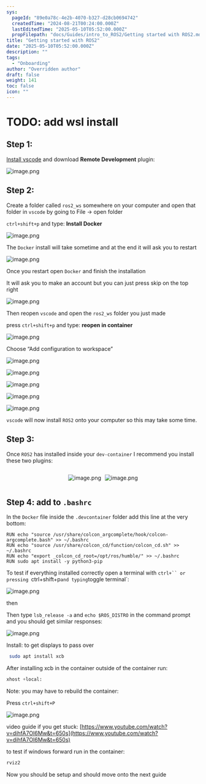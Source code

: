 ```yaml
---
sys:
  pageId: "89e0a78c-4e2b-4070-b327-d28cb0694742"
  createdTime: "2024-08-21T00:24:00.000Z"
  lastEditedTime: "2025-05-10T05:52:00.000Z"
  propFilepath: "docs/Guides/intro_to_ROS2/Getting started with ROS2.md"
title: "Getting started with ROS2"
date: "2025-05-10T05:52:00.000Z"
description: ""
tags:
  - "Onboarding"
author: "Overridden author"
draft: false
weight: 141
toc: false
icon: ""
---
```


# TODO: add wsl install

## Step 1:

[Install vscode](https://code.visualstudio.com/download) and download **Remote Development** plugin:

![image.png](https://prod-files-secure.s3.us-west-2.amazonaws.com/d518164a-d88e-44d1-a4ee-3adb3bd8bce0/efb52993-1881-4a40-b95e-6f020334f022/image.png?X-Amz-Algorithm=AWS4-HMAC-SHA256&X-Amz-Content-Sha256=UNSIGNED-PAYLOAD&X-Amz-Credential=ASIAZI2LB466YM4LSN6W%2F20250713%2Fus-west-2%2Fs3%2Faws4_request&X-Amz-Date=20250713T042749Z&X-Amz-Expires=3600&X-Amz-Security-Token=IQoJb3JpZ2luX2VjEPT%2F%2F%2F%2F%2F%2F%2F%2F%2F%2FwEaCXVzLXdlc3QtMiJGMEQCIDdlctQsD8FtTaK%2BfR0WTduwVCM%2FlOTDHBXLIyaLv0XQAiBuzrotR965Ui406dm5lExXe%2FRuvmUr2TC4rQl8L9PgESqIBAj9%2F%2F%2F%2F%2F%2F%2F%2F%2F%2F8BEAAaDDYzNzQyMzE4MzgwNSIM%2FemCbtOuAv%2BWnoYgKtwD%2F0WclEg%2FTDebCs1nR2q9zXyNnPZzwWcCCC9IEzg4fiL%2FYbJTLnJ9lM1jZOcjNZwoSVNwturuIHx%2BRMAJEB2VWk43VcWaUKwINsEsbEvEXDqhwjD%2FhbICyhAZ7fCQ%2BJMteU9k1pD3uQOI%2BZLMWXXrokeuAHrbA7g9GFUOYaUzGdaYohgbcq0rZfiiLkYoJgiStpJQ3SZoQPU92dLstn1BfSJoyOBdrzkiehnVyxpV5m%2FcYZr2AJC0tu70Ov1WKwb5f%2FY9F329cSnVaBlpRvzuOKGBCPmJtVw%2BSb%2BDl7%2BvespUlpEOq7%2FBTaNUnKzDabhPcyWjAycsvi9FIb3f3jL0Ri8bQjESHbUrDGPuc8%2FtipWE2tyJDAOlFV%2Blq4Sd7C2DKpnzYacHlBmSTOPwBEDRw%2F63mF82sGwXcJ47Dwu%2Fo6V4Fd52FInkFVjuGaH7H1bUELb68QDF%2FTPSCEc0m%2FsqvOg7G50mqd9FnOYJoGjRkt2ZHfBrOVOQwrP6ZEAiaeuM3PjdvRTGMptjZfttdItSfI6HQsPDyvh6uMSDeI3il5P%2BrA68udW12QCibbULOyaGHZ1FV0uv30VpoftpAUWziTjo%2Bj9LyuSqwFnASxxCL5gbVxE6xpzd6ObhQtIwidnMwwY6pgGx6rSwTv3SoB8ATQ0uagZC4AZ6v3Nkm%2FaMZCTGNB%2B%2BiqSix%2BmzF6AWqgAVJeWBMA6L07UE4gX9oRWc7Wo880uwajpodAlVv%2FDIT%2Bde1gO%2FRII%2FlXYeBUrqY8Gi3hxMqcmlRIoBF2kkOljk0rWqe%2FRMtAWOwIAns7NW6Yu3fGn%2Fyl5b%2BlzW%2BP935YXdJC7WcJoB6g2ZkzPNzrN6FHAVglPR7cBRGjez&X-Amz-Signature=252b628fe51e268c4a915de336051c810bb66ad3297675443a3bbc4fb0efddb2&X-Amz-SignedHeaders=host&x-amz-checksum-mode=ENABLED&x-id=GetObject)

## Step 2:

Create a folder called `ros2_ws` somewhere on your computer and open that folder in `vscode` by going to File → open folder 

`ctrl+shift+p` and type: **Install Docker**

![image.png](https://prod-files-secure.s3.us-west-2.amazonaws.com/d518164a-d88e-44d1-a4ee-3adb3bd8bce0/2269dc0e-1cd5-47ff-bceb-c04ad9b2eab0/image.png?X-Amz-Algorithm=AWS4-HMAC-SHA256&X-Amz-Content-Sha256=UNSIGNED-PAYLOAD&X-Amz-Credential=ASIAZI2LB466YM4LSN6W%2F20250713%2Fus-west-2%2Fs3%2Faws4_request&X-Amz-Date=20250713T042749Z&X-Amz-Expires=3600&X-Amz-Security-Token=IQoJb3JpZ2luX2VjEPT%2F%2F%2F%2F%2F%2F%2F%2F%2F%2FwEaCXVzLXdlc3QtMiJGMEQCIDdlctQsD8FtTaK%2BfR0WTduwVCM%2FlOTDHBXLIyaLv0XQAiBuzrotR965Ui406dm5lExXe%2FRuvmUr2TC4rQl8L9PgESqIBAj9%2F%2F%2F%2F%2F%2F%2F%2F%2F%2F8BEAAaDDYzNzQyMzE4MzgwNSIM%2FemCbtOuAv%2BWnoYgKtwD%2F0WclEg%2FTDebCs1nR2q9zXyNnPZzwWcCCC9IEzg4fiL%2FYbJTLnJ9lM1jZOcjNZwoSVNwturuIHx%2BRMAJEB2VWk43VcWaUKwINsEsbEvEXDqhwjD%2FhbICyhAZ7fCQ%2BJMteU9k1pD3uQOI%2BZLMWXXrokeuAHrbA7g9GFUOYaUzGdaYohgbcq0rZfiiLkYoJgiStpJQ3SZoQPU92dLstn1BfSJoyOBdrzkiehnVyxpV5m%2FcYZr2AJC0tu70Ov1WKwb5f%2FY9F329cSnVaBlpRvzuOKGBCPmJtVw%2BSb%2BDl7%2BvespUlpEOq7%2FBTaNUnKzDabhPcyWjAycsvi9FIb3f3jL0Ri8bQjESHbUrDGPuc8%2FtipWE2tyJDAOlFV%2Blq4Sd7C2DKpnzYacHlBmSTOPwBEDRw%2F63mF82sGwXcJ47Dwu%2Fo6V4Fd52FInkFVjuGaH7H1bUELb68QDF%2FTPSCEc0m%2FsqvOg7G50mqd9FnOYJoGjRkt2ZHfBrOVOQwrP6ZEAiaeuM3PjdvRTGMptjZfttdItSfI6HQsPDyvh6uMSDeI3il5P%2BrA68udW12QCibbULOyaGHZ1FV0uv30VpoftpAUWziTjo%2Bj9LyuSqwFnASxxCL5gbVxE6xpzd6ObhQtIwidnMwwY6pgGx6rSwTv3SoB8ATQ0uagZC4AZ6v3Nkm%2FaMZCTGNB%2B%2BiqSix%2BmzF6AWqgAVJeWBMA6L07UE4gX9oRWc7Wo880uwajpodAlVv%2FDIT%2Bde1gO%2FRII%2FlXYeBUrqY8Gi3hxMqcmlRIoBF2kkOljk0rWqe%2FRMtAWOwIAns7NW6Yu3fGn%2Fyl5b%2BlzW%2BP935YXdJC7WcJoB6g2ZkzPNzrN6FHAVglPR7cBRGjez&X-Amz-Signature=be547ea3f8c249f4986089fe6d6ef8c77e1fbcdb3c35e01f52dc9e81c18afb12&X-Amz-SignedHeaders=host&x-amz-checksum-mode=ENABLED&x-id=GetObject)

The `Docker` install will take sometime and at the end it will ask you to restart

![image.png](https://prod-files-secure.s3.us-west-2.amazonaws.com/d518164a-d88e-44d1-a4ee-3adb3bd8bce0/ed233f78-be33-4b1f-b89c-9c346c0e961e/image.png?X-Amz-Algorithm=AWS4-HMAC-SHA256&X-Amz-Content-Sha256=UNSIGNED-PAYLOAD&X-Amz-Credential=ASIAZI2LB466YM4LSN6W%2F20250713%2Fus-west-2%2Fs3%2Faws4_request&X-Amz-Date=20250713T042749Z&X-Amz-Expires=3600&X-Amz-Security-Token=IQoJb3JpZ2luX2VjEPT%2F%2F%2F%2F%2F%2F%2F%2F%2F%2FwEaCXVzLXdlc3QtMiJGMEQCIDdlctQsD8FtTaK%2BfR0WTduwVCM%2FlOTDHBXLIyaLv0XQAiBuzrotR965Ui406dm5lExXe%2FRuvmUr2TC4rQl8L9PgESqIBAj9%2F%2F%2F%2F%2F%2F%2F%2F%2F%2F8BEAAaDDYzNzQyMzE4MzgwNSIM%2FemCbtOuAv%2BWnoYgKtwD%2F0WclEg%2FTDebCs1nR2q9zXyNnPZzwWcCCC9IEzg4fiL%2FYbJTLnJ9lM1jZOcjNZwoSVNwturuIHx%2BRMAJEB2VWk43VcWaUKwINsEsbEvEXDqhwjD%2FhbICyhAZ7fCQ%2BJMteU9k1pD3uQOI%2BZLMWXXrokeuAHrbA7g9GFUOYaUzGdaYohgbcq0rZfiiLkYoJgiStpJQ3SZoQPU92dLstn1BfSJoyOBdrzkiehnVyxpV5m%2FcYZr2AJC0tu70Ov1WKwb5f%2FY9F329cSnVaBlpRvzuOKGBCPmJtVw%2BSb%2BDl7%2BvespUlpEOq7%2FBTaNUnKzDabhPcyWjAycsvi9FIb3f3jL0Ri8bQjESHbUrDGPuc8%2FtipWE2tyJDAOlFV%2Blq4Sd7C2DKpnzYacHlBmSTOPwBEDRw%2F63mF82sGwXcJ47Dwu%2Fo6V4Fd52FInkFVjuGaH7H1bUELb68QDF%2FTPSCEc0m%2FsqvOg7G50mqd9FnOYJoGjRkt2ZHfBrOVOQwrP6ZEAiaeuM3PjdvRTGMptjZfttdItSfI6HQsPDyvh6uMSDeI3il5P%2BrA68udW12QCibbULOyaGHZ1FV0uv30VpoftpAUWziTjo%2Bj9LyuSqwFnASxxCL5gbVxE6xpzd6ObhQtIwidnMwwY6pgGx6rSwTv3SoB8ATQ0uagZC4AZ6v3Nkm%2FaMZCTGNB%2B%2BiqSix%2BmzF6AWqgAVJeWBMA6L07UE4gX9oRWc7Wo880uwajpodAlVv%2FDIT%2Bde1gO%2FRII%2FlXYeBUrqY8Gi3hxMqcmlRIoBF2kkOljk0rWqe%2FRMtAWOwIAns7NW6Yu3fGn%2Fyl5b%2BlzW%2BP935YXdJC7WcJoB6g2ZkzPNzrN6FHAVglPR7cBRGjez&X-Amz-Signature=f0fc7fa4472ec8c6e9d7d42de4dfaca844b7f5a6e35b3136e9d0bae502e3e80a&X-Amz-SignedHeaders=host&x-amz-checksum-mode=ENABLED&x-id=GetObject)

Once you restart open `Docker` and finish the installation

It will ask you to make an account but you can just press skip on the top right

![image.png](https://prod-files-secure.s3.us-west-2.amazonaws.com/d518164a-d88e-44d1-a4ee-3adb3bd8bce0/21010ad9-1659-4fd9-9f59-9932a09b2a3d/image.png?X-Amz-Algorithm=AWS4-HMAC-SHA256&X-Amz-Content-Sha256=UNSIGNED-PAYLOAD&X-Amz-Credential=ASIAZI2LB466YM4LSN6W%2F20250713%2Fus-west-2%2Fs3%2Faws4_request&X-Amz-Date=20250713T042749Z&X-Amz-Expires=3600&X-Amz-Security-Token=IQoJb3JpZ2luX2VjEPT%2F%2F%2F%2F%2F%2F%2F%2F%2F%2FwEaCXVzLXdlc3QtMiJGMEQCIDdlctQsD8FtTaK%2BfR0WTduwVCM%2FlOTDHBXLIyaLv0XQAiBuzrotR965Ui406dm5lExXe%2FRuvmUr2TC4rQl8L9PgESqIBAj9%2F%2F%2F%2F%2F%2F%2F%2F%2F%2F8BEAAaDDYzNzQyMzE4MzgwNSIM%2FemCbtOuAv%2BWnoYgKtwD%2F0WclEg%2FTDebCs1nR2q9zXyNnPZzwWcCCC9IEzg4fiL%2FYbJTLnJ9lM1jZOcjNZwoSVNwturuIHx%2BRMAJEB2VWk43VcWaUKwINsEsbEvEXDqhwjD%2FhbICyhAZ7fCQ%2BJMteU9k1pD3uQOI%2BZLMWXXrokeuAHrbA7g9GFUOYaUzGdaYohgbcq0rZfiiLkYoJgiStpJQ3SZoQPU92dLstn1BfSJoyOBdrzkiehnVyxpV5m%2FcYZr2AJC0tu70Ov1WKwb5f%2FY9F329cSnVaBlpRvzuOKGBCPmJtVw%2BSb%2BDl7%2BvespUlpEOq7%2FBTaNUnKzDabhPcyWjAycsvi9FIb3f3jL0Ri8bQjESHbUrDGPuc8%2FtipWE2tyJDAOlFV%2Blq4Sd7C2DKpnzYacHlBmSTOPwBEDRw%2F63mF82sGwXcJ47Dwu%2Fo6V4Fd52FInkFVjuGaH7H1bUELb68QDF%2FTPSCEc0m%2FsqvOg7G50mqd9FnOYJoGjRkt2ZHfBrOVOQwrP6ZEAiaeuM3PjdvRTGMptjZfttdItSfI6HQsPDyvh6uMSDeI3il5P%2BrA68udW12QCibbULOyaGHZ1FV0uv30VpoftpAUWziTjo%2Bj9LyuSqwFnASxxCL5gbVxE6xpzd6ObhQtIwidnMwwY6pgGx6rSwTv3SoB8ATQ0uagZC4AZ6v3Nkm%2FaMZCTGNB%2B%2BiqSix%2BmzF6AWqgAVJeWBMA6L07UE4gX9oRWc7Wo880uwajpodAlVv%2FDIT%2Bde1gO%2FRII%2FlXYeBUrqY8Gi3hxMqcmlRIoBF2kkOljk0rWqe%2FRMtAWOwIAns7NW6Yu3fGn%2Fyl5b%2BlzW%2BP935YXdJC7WcJoB6g2ZkzPNzrN6FHAVglPR7cBRGjez&X-Amz-Signature=36aad4ca4ac4f7f2114908015f63a507f747e299b419819b76eb5b2dcc105142&X-Amz-SignedHeaders=host&x-amz-checksum-mode=ENABLED&x-id=GetObject)

Then reopen `vscode` and open the `ros2_ws` folder you just made

press `ctrl+shift+p` and type: **reopen in container**

![image.png](https://prod-files-secure.s3.us-west-2.amazonaws.com/d518164a-d88e-44d1-a4ee-3adb3bd8bce0/4e93b8c2-41ad-488c-8095-c74205196118/image.png?X-Amz-Algorithm=AWS4-HMAC-SHA256&X-Amz-Content-Sha256=UNSIGNED-PAYLOAD&X-Amz-Credential=ASIAZI2LB466YM4LSN6W%2F20250713%2Fus-west-2%2Fs3%2Faws4_request&X-Amz-Date=20250713T042749Z&X-Amz-Expires=3600&X-Amz-Security-Token=IQoJb3JpZ2luX2VjEPT%2F%2F%2F%2F%2F%2F%2F%2F%2F%2FwEaCXVzLXdlc3QtMiJGMEQCIDdlctQsD8FtTaK%2BfR0WTduwVCM%2FlOTDHBXLIyaLv0XQAiBuzrotR965Ui406dm5lExXe%2FRuvmUr2TC4rQl8L9PgESqIBAj9%2F%2F%2F%2F%2F%2F%2F%2F%2F%2F8BEAAaDDYzNzQyMzE4MzgwNSIM%2FemCbtOuAv%2BWnoYgKtwD%2F0WclEg%2FTDebCs1nR2q9zXyNnPZzwWcCCC9IEzg4fiL%2FYbJTLnJ9lM1jZOcjNZwoSVNwturuIHx%2BRMAJEB2VWk43VcWaUKwINsEsbEvEXDqhwjD%2FhbICyhAZ7fCQ%2BJMteU9k1pD3uQOI%2BZLMWXXrokeuAHrbA7g9GFUOYaUzGdaYohgbcq0rZfiiLkYoJgiStpJQ3SZoQPU92dLstn1BfSJoyOBdrzkiehnVyxpV5m%2FcYZr2AJC0tu70Ov1WKwb5f%2FY9F329cSnVaBlpRvzuOKGBCPmJtVw%2BSb%2BDl7%2BvespUlpEOq7%2FBTaNUnKzDabhPcyWjAycsvi9FIb3f3jL0Ri8bQjESHbUrDGPuc8%2FtipWE2tyJDAOlFV%2Blq4Sd7C2DKpnzYacHlBmSTOPwBEDRw%2F63mF82sGwXcJ47Dwu%2Fo6V4Fd52FInkFVjuGaH7H1bUELb68QDF%2FTPSCEc0m%2FsqvOg7G50mqd9FnOYJoGjRkt2ZHfBrOVOQwrP6ZEAiaeuM3PjdvRTGMptjZfttdItSfI6HQsPDyvh6uMSDeI3il5P%2BrA68udW12QCibbULOyaGHZ1FV0uv30VpoftpAUWziTjo%2Bj9LyuSqwFnASxxCL5gbVxE6xpzd6ObhQtIwidnMwwY6pgGx6rSwTv3SoB8ATQ0uagZC4AZ6v3Nkm%2FaMZCTGNB%2B%2BiqSix%2BmzF6AWqgAVJeWBMA6L07UE4gX9oRWc7Wo880uwajpodAlVv%2FDIT%2Bde1gO%2FRII%2FlXYeBUrqY8Gi3hxMqcmlRIoBF2kkOljk0rWqe%2FRMtAWOwIAns7NW6Yu3fGn%2Fyl5b%2BlzW%2BP935YXdJC7WcJoB6g2ZkzPNzrN6FHAVglPR7cBRGjez&X-Amz-Signature=54df051db9cd822b84656bbb6eace8d3928851ea621603c3a98870ab0fe5fcc9&X-Amz-SignedHeaders=host&x-amz-checksum-mode=ENABLED&x-id=GetObject)

Choose “Add configuration to workspace”

![image.png](https://prod-files-secure.s3.us-west-2.amazonaws.com/d518164a-d88e-44d1-a4ee-3adb3bd8bce0/9560b282-5060-4989-ba37-97e7b2c22476/image.png?X-Amz-Algorithm=AWS4-HMAC-SHA256&X-Amz-Content-Sha256=UNSIGNED-PAYLOAD&X-Amz-Credential=ASIAZI2LB466YM4LSN6W%2F20250713%2Fus-west-2%2Fs3%2Faws4_request&X-Amz-Date=20250713T042749Z&X-Amz-Expires=3600&X-Amz-Security-Token=IQoJb3JpZ2luX2VjEPT%2F%2F%2F%2F%2F%2F%2F%2F%2F%2FwEaCXVzLXdlc3QtMiJGMEQCIDdlctQsD8FtTaK%2BfR0WTduwVCM%2FlOTDHBXLIyaLv0XQAiBuzrotR965Ui406dm5lExXe%2FRuvmUr2TC4rQl8L9PgESqIBAj9%2F%2F%2F%2F%2F%2F%2F%2F%2F%2F8BEAAaDDYzNzQyMzE4MzgwNSIM%2FemCbtOuAv%2BWnoYgKtwD%2F0WclEg%2FTDebCs1nR2q9zXyNnPZzwWcCCC9IEzg4fiL%2FYbJTLnJ9lM1jZOcjNZwoSVNwturuIHx%2BRMAJEB2VWk43VcWaUKwINsEsbEvEXDqhwjD%2FhbICyhAZ7fCQ%2BJMteU9k1pD3uQOI%2BZLMWXXrokeuAHrbA7g9GFUOYaUzGdaYohgbcq0rZfiiLkYoJgiStpJQ3SZoQPU92dLstn1BfSJoyOBdrzkiehnVyxpV5m%2FcYZr2AJC0tu70Ov1WKwb5f%2FY9F329cSnVaBlpRvzuOKGBCPmJtVw%2BSb%2BDl7%2BvespUlpEOq7%2FBTaNUnKzDabhPcyWjAycsvi9FIb3f3jL0Ri8bQjESHbUrDGPuc8%2FtipWE2tyJDAOlFV%2Blq4Sd7C2DKpnzYacHlBmSTOPwBEDRw%2F63mF82sGwXcJ47Dwu%2Fo6V4Fd52FInkFVjuGaH7H1bUELb68QDF%2FTPSCEc0m%2FsqvOg7G50mqd9FnOYJoGjRkt2ZHfBrOVOQwrP6ZEAiaeuM3PjdvRTGMptjZfttdItSfI6HQsPDyvh6uMSDeI3il5P%2BrA68udW12QCibbULOyaGHZ1FV0uv30VpoftpAUWziTjo%2Bj9LyuSqwFnASxxCL5gbVxE6xpzd6ObhQtIwidnMwwY6pgGx6rSwTv3SoB8ATQ0uagZC4AZ6v3Nkm%2FaMZCTGNB%2B%2BiqSix%2BmzF6AWqgAVJeWBMA6L07UE4gX9oRWc7Wo880uwajpodAlVv%2FDIT%2Bde1gO%2FRII%2FlXYeBUrqY8Gi3hxMqcmlRIoBF2kkOljk0rWqe%2FRMtAWOwIAns7NW6Yu3fGn%2Fyl5b%2BlzW%2BP935YXdJC7WcJoB6g2ZkzPNzrN6FHAVglPR7cBRGjez&X-Amz-Signature=99fd5f53b1f324c56a099ea0d3de0923a3067ea668febcfc4c37b6f865c1b4d9&X-Amz-SignedHeaders=host&x-amz-checksum-mode=ENABLED&x-id=GetObject)

![image.png](https://prod-files-secure.s3.us-west-2.amazonaws.com/d518164a-d88e-44d1-a4ee-3adb3bd8bce0/2ee63f81-886b-48e8-a553-dc6e5eac99e4/image.png?X-Amz-Algorithm=AWS4-HMAC-SHA256&X-Amz-Content-Sha256=UNSIGNED-PAYLOAD&X-Amz-Credential=ASIAZI2LB466YM4LSN6W%2F20250713%2Fus-west-2%2Fs3%2Faws4_request&X-Amz-Date=20250713T042749Z&X-Amz-Expires=3600&X-Amz-Security-Token=IQoJb3JpZ2luX2VjEPT%2F%2F%2F%2F%2F%2F%2F%2F%2F%2FwEaCXVzLXdlc3QtMiJGMEQCIDdlctQsD8FtTaK%2BfR0WTduwVCM%2FlOTDHBXLIyaLv0XQAiBuzrotR965Ui406dm5lExXe%2FRuvmUr2TC4rQl8L9PgESqIBAj9%2F%2F%2F%2F%2F%2F%2F%2F%2F%2F8BEAAaDDYzNzQyMzE4MzgwNSIM%2FemCbtOuAv%2BWnoYgKtwD%2F0WclEg%2FTDebCs1nR2q9zXyNnPZzwWcCCC9IEzg4fiL%2FYbJTLnJ9lM1jZOcjNZwoSVNwturuIHx%2BRMAJEB2VWk43VcWaUKwINsEsbEvEXDqhwjD%2FhbICyhAZ7fCQ%2BJMteU9k1pD3uQOI%2BZLMWXXrokeuAHrbA7g9GFUOYaUzGdaYohgbcq0rZfiiLkYoJgiStpJQ3SZoQPU92dLstn1BfSJoyOBdrzkiehnVyxpV5m%2FcYZr2AJC0tu70Ov1WKwb5f%2FY9F329cSnVaBlpRvzuOKGBCPmJtVw%2BSb%2BDl7%2BvespUlpEOq7%2FBTaNUnKzDabhPcyWjAycsvi9FIb3f3jL0Ri8bQjESHbUrDGPuc8%2FtipWE2tyJDAOlFV%2Blq4Sd7C2DKpnzYacHlBmSTOPwBEDRw%2F63mF82sGwXcJ47Dwu%2Fo6V4Fd52FInkFVjuGaH7H1bUELb68QDF%2FTPSCEc0m%2FsqvOg7G50mqd9FnOYJoGjRkt2ZHfBrOVOQwrP6ZEAiaeuM3PjdvRTGMptjZfttdItSfI6HQsPDyvh6uMSDeI3il5P%2BrA68udW12QCibbULOyaGHZ1FV0uv30VpoftpAUWziTjo%2Bj9LyuSqwFnASxxCL5gbVxE6xpzd6ObhQtIwidnMwwY6pgGx6rSwTv3SoB8ATQ0uagZC4AZ6v3Nkm%2FaMZCTGNB%2B%2BiqSix%2BmzF6AWqgAVJeWBMA6L07UE4gX9oRWc7Wo880uwajpodAlVv%2FDIT%2Bde1gO%2FRII%2FlXYeBUrqY8Gi3hxMqcmlRIoBF2kkOljk0rWqe%2FRMtAWOwIAns7NW6Yu3fGn%2Fyl5b%2BlzW%2BP935YXdJC7WcJoB6g2ZkzPNzrN6FHAVglPR7cBRGjez&X-Amz-Signature=5e28f250b214ed43c80864765321b5f62dc938e2afc8ad1d1ef824d55468da1a&X-Amz-SignedHeaders=host&x-amz-checksum-mode=ENABLED&x-id=GetObject)

![image.png](https://prod-files-secure.s3.us-west-2.amazonaws.com/d518164a-d88e-44d1-a4ee-3adb3bd8bce0/ae1580b2-b048-407e-aed9-b584224a7a04/image.png?X-Amz-Algorithm=AWS4-HMAC-SHA256&X-Amz-Content-Sha256=UNSIGNED-PAYLOAD&X-Amz-Credential=ASIAZI2LB466YM4LSN6W%2F20250713%2Fus-west-2%2Fs3%2Faws4_request&X-Amz-Date=20250713T042749Z&X-Amz-Expires=3600&X-Amz-Security-Token=IQoJb3JpZ2luX2VjEPT%2F%2F%2F%2F%2F%2F%2F%2F%2F%2FwEaCXVzLXdlc3QtMiJGMEQCIDdlctQsD8FtTaK%2BfR0WTduwVCM%2FlOTDHBXLIyaLv0XQAiBuzrotR965Ui406dm5lExXe%2FRuvmUr2TC4rQl8L9PgESqIBAj9%2F%2F%2F%2F%2F%2F%2F%2F%2F%2F8BEAAaDDYzNzQyMzE4MzgwNSIM%2FemCbtOuAv%2BWnoYgKtwD%2F0WclEg%2FTDebCs1nR2q9zXyNnPZzwWcCCC9IEzg4fiL%2FYbJTLnJ9lM1jZOcjNZwoSVNwturuIHx%2BRMAJEB2VWk43VcWaUKwINsEsbEvEXDqhwjD%2FhbICyhAZ7fCQ%2BJMteU9k1pD3uQOI%2BZLMWXXrokeuAHrbA7g9GFUOYaUzGdaYohgbcq0rZfiiLkYoJgiStpJQ3SZoQPU92dLstn1BfSJoyOBdrzkiehnVyxpV5m%2FcYZr2AJC0tu70Ov1WKwb5f%2FY9F329cSnVaBlpRvzuOKGBCPmJtVw%2BSb%2BDl7%2BvespUlpEOq7%2FBTaNUnKzDabhPcyWjAycsvi9FIb3f3jL0Ri8bQjESHbUrDGPuc8%2FtipWE2tyJDAOlFV%2Blq4Sd7C2DKpnzYacHlBmSTOPwBEDRw%2F63mF82sGwXcJ47Dwu%2Fo6V4Fd52FInkFVjuGaH7H1bUELb68QDF%2FTPSCEc0m%2FsqvOg7G50mqd9FnOYJoGjRkt2ZHfBrOVOQwrP6ZEAiaeuM3PjdvRTGMptjZfttdItSfI6HQsPDyvh6uMSDeI3il5P%2BrA68udW12QCibbULOyaGHZ1FV0uv30VpoftpAUWziTjo%2Bj9LyuSqwFnASxxCL5gbVxE6xpzd6ObhQtIwidnMwwY6pgGx6rSwTv3SoB8ATQ0uagZC4AZ6v3Nkm%2FaMZCTGNB%2B%2BiqSix%2BmzF6AWqgAVJeWBMA6L07UE4gX9oRWc7Wo880uwajpodAlVv%2FDIT%2Bde1gO%2FRII%2FlXYeBUrqY8Gi3hxMqcmlRIoBF2kkOljk0rWqe%2FRMtAWOwIAns7NW6Yu3fGn%2Fyl5b%2BlzW%2BP935YXdJC7WcJoB6g2ZkzPNzrN6FHAVglPR7cBRGjez&X-Amz-Signature=e74cf31ccb2fd40902061fe016e9952f4288a80803ee7623608770ee25b299aa&X-Amz-SignedHeaders=host&x-amz-checksum-mode=ENABLED&x-id=GetObject)

![image.png](https://prod-files-secure.s3.us-west-2.amazonaws.com/d518164a-d88e-44d1-a4ee-3adb3bd8bce0/53255b28-f75e-430f-b9e3-c0ac8577e42b/image.png?X-Amz-Algorithm=AWS4-HMAC-SHA256&X-Amz-Content-Sha256=UNSIGNED-PAYLOAD&X-Amz-Credential=ASIAZI2LB466YM4LSN6W%2F20250713%2Fus-west-2%2Fs3%2Faws4_request&X-Amz-Date=20250713T042749Z&X-Amz-Expires=3600&X-Amz-Security-Token=IQoJb3JpZ2luX2VjEPT%2F%2F%2F%2F%2F%2F%2F%2F%2F%2FwEaCXVzLXdlc3QtMiJGMEQCIDdlctQsD8FtTaK%2BfR0WTduwVCM%2FlOTDHBXLIyaLv0XQAiBuzrotR965Ui406dm5lExXe%2FRuvmUr2TC4rQl8L9PgESqIBAj9%2F%2F%2F%2F%2F%2F%2F%2F%2F%2F8BEAAaDDYzNzQyMzE4MzgwNSIM%2FemCbtOuAv%2BWnoYgKtwD%2F0WclEg%2FTDebCs1nR2q9zXyNnPZzwWcCCC9IEzg4fiL%2FYbJTLnJ9lM1jZOcjNZwoSVNwturuIHx%2BRMAJEB2VWk43VcWaUKwINsEsbEvEXDqhwjD%2FhbICyhAZ7fCQ%2BJMteU9k1pD3uQOI%2BZLMWXXrokeuAHrbA7g9GFUOYaUzGdaYohgbcq0rZfiiLkYoJgiStpJQ3SZoQPU92dLstn1BfSJoyOBdrzkiehnVyxpV5m%2FcYZr2AJC0tu70Ov1WKwb5f%2FY9F329cSnVaBlpRvzuOKGBCPmJtVw%2BSb%2BDl7%2BvespUlpEOq7%2FBTaNUnKzDabhPcyWjAycsvi9FIb3f3jL0Ri8bQjESHbUrDGPuc8%2FtipWE2tyJDAOlFV%2Blq4Sd7C2DKpnzYacHlBmSTOPwBEDRw%2F63mF82sGwXcJ47Dwu%2Fo6V4Fd52FInkFVjuGaH7H1bUELb68QDF%2FTPSCEc0m%2FsqvOg7G50mqd9FnOYJoGjRkt2ZHfBrOVOQwrP6ZEAiaeuM3PjdvRTGMptjZfttdItSfI6HQsPDyvh6uMSDeI3il5P%2BrA68udW12QCibbULOyaGHZ1FV0uv30VpoftpAUWziTjo%2Bj9LyuSqwFnASxxCL5gbVxE6xpzd6ObhQtIwidnMwwY6pgGx6rSwTv3SoB8ATQ0uagZC4AZ6v3Nkm%2FaMZCTGNB%2B%2BiqSix%2BmzF6AWqgAVJeWBMA6L07UE4gX9oRWc7Wo880uwajpodAlVv%2FDIT%2Bde1gO%2FRII%2FlXYeBUrqY8Gi3hxMqcmlRIoBF2kkOljk0rWqe%2FRMtAWOwIAns7NW6Yu3fGn%2Fyl5b%2BlzW%2BP935YXdJC7WcJoB6g2ZkzPNzrN6FHAVglPR7cBRGjez&X-Amz-Signature=6b09daae2c3810e1a0b8f30d43e4f8a6f96b761dabba166206d58c5ecd14bee8&X-Amz-SignedHeaders=host&x-amz-checksum-mode=ENABLED&x-id=GetObject)

![image.png](https://prod-files-secure.s3.us-west-2.amazonaws.com/d518164a-d88e-44d1-a4ee-3adb3bd8bce0/7c562767-5af9-4ffb-97d1-327bcdf4ee00/image.png?X-Amz-Algorithm=AWS4-HMAC-SHA256&X-Amz-Content-Sha256=UNSIGNED-PAYLOAD&X-Amz-Credential=ASIAZI2LB466YM4LSN6W%2F20250713%2Fus-west-2%2Fs3%2Faws4_request&X-Amz-Date=20250713T042749Z&X-Amz-Expires=3600&X-Amz-Security-Token=IQoJb3JpZ2luX2VjEPT%2F%2F%2F%2F%2F%2F%2F%2F%2F%2FwEaCXVzLXdlc3QtMiJGMEQCIDdlctQsD8FtTaK%2BfR0WTduwVCM%2FlOTDHBXLIyaLv0XQAiBuzrotR965Ui406dm5lExXe%2FRuvmUr2TC4rQl8L9PgESqIBAj9%2F%2F%2F%2F%2F%2F%2F%2F%2F%2F8BEAAaDDYzNzQyMzE4MzgwNSIM%2FemCbtOuAv%2BWnoYgKtwD%2F0WclEg%2FTDebCs1nR2q9zXyNnPZzwWcCCC9IEzg4fiL%2FYbJTLnJ9lM1jZOcjNZwoSVNwturuIHx%2BRMAJEB2VWk43VcWaUKwINsEsbEvEXDqhwjD%2FhbICyhAZ7fCQ%2BJMteU9k1pD3uQOI%2BZLMWXXrokeuAHrbA7g9GFUOYaUzGdaYohgbcq0rZfiiLkYoJgiStpJQ3SZoQPU92dLstn1BfSJoyOBdrzkiehnVyxpV5m%2FcYZr2AJC0tu70Ov1WKwb5f%2FY9F329cSnVaBlpRvzuOKGBCPmJtVw%2BSb%2BDl7%2BvespUlpEOq7%2FBTaNUnKzDabhPcyWjAycsvi9FIb3f3jL0Ri8bQjESHbUrDGPuc8%2FtipWE2tyJDAOlFV%2Blq4Sd7C2DKpnzYacHlBmSTOPwBEDRw%2F63mF82sGwXcJ47Dwu%2Fo6V4Fd52FInkFVjuGaH7H1bUELb68QDF%2FTPSCEc0m%2FsqvOg7G50mqd9FnOYJoGjRkt2ZHfBrOVOQwrP6ZEAiaeuM3PjdvRTGMptjZfttdItSfI6HQsPDyvh6uMSDeI3il5P%2BrA68udW12QCibbULOyaGHZ1FV0uv30VpoftpAUWziTjo%2Bj9LyuSqwFnASxxCL5gbVxE6xpzd6ObhQtIwidnMwwY6pgGx6rSwTv3SoB8ATQ0uagZC4AZ6v3Nkm%2FaMZCTGNB%2B%2BiqSix%2BmzF6AWqgAVJeWBMA6L07UE4gX9oRWc7Wo880uwajpodAlVv%2FDIT%2Bde1gO%2FRII%2FlXYeBUrqY8Gi3hxMqcmlRIoBF2kkOljk0rWqe%2FRMtAWOwIAns7NW6Yu3fGn%2Fyl5b%2BlzW%2BP935YXdJC7WcJoB6g2ZkzPNzrN6FHAVglPR7cBRGjez&X-Amz-Signature=447c63ae30c04cabc6efd6a51d0ac03b826e4865be0ee4c46edaa11040463ed7&X-Amz-SignedHeaders=host&x-amz-checksum-mode=ENABLED&x-id=GetObject)

`vscode` will now install `ROS2` onto your computer so this may take some time.

## Step 3:

Once `ROS2` has installed inside your `dev-container` I recommend you install these two plugins:

<div style="display: flex;flex-direction: row; column-gap:10px; max-width: 630px;justify-content: center;">
<div>

![image.png](https://prod-files-secure.s3.us-west-2.amazonaws.com/d518164a-d88e-44d1-a4ee-3adb3bd8bce0/3fc3d550-5a54-4ba1-ba6b-faa01cdb7369/image.png?X-Amz-Algorithm=AWS4-HMAC-SHA256&X-Amz-Content-Sha256=UNSIGNED-PAYLOAD&X-Amz-Credential=ASIAZI2LB46655MNGH6M%2F20250713%2Fus-west-2%2Fs3%2Faws4_request&X-Amz-Date=20250713T042753Z&X-Amz-Expires=3600&X-Amz-Security-Token=IQoJb3JpZ2luX2VjEPT%2F%2F%2F%2F%2F%2F%2F%2F%2F%2FwEaCXVzLXdlc3QtMiJHMEUCIQC0I88ol6Uln3RsbtVsAtzGpi01YSG85IJydoTM506wcgIgOti%2B5tQG1%2FmibV3xjX3CpidmxjaOFh59lqbqj6RhrcYqiAQI%2Ff%2F%2F%2F%2F%2F%2F%2F%2F%2F%2FARAAGgw2Mzc0MjMxODM4MDUiDNdiUA1WSZs7jCzGnSrcA0FOv5JGzvGdSDQXKPORNGb8LEEamPIYS3gt452Apd78nbH6kkQn8beiwPGx81EcUHbHdEaMsG2Zxxpts%2BWzcs01Dv9ZS6bbRFsRt%2B2%2BWANTPl4Wu3VhyEJRilgz6EQygRnlqmOwI7TKN%2F7vsNItucuehZCgq%2B8HK8Zhx%2Bs%2BvqrfWkkOpg8GWUESLKAfYnWnn4A%2BLd4EHRd2Q7eVWkmAhRg14hyLNnKK6gKO2FBkNsCY7ARa70KhaietsvLXG%2BLRSAgqntLxAKmPS%2F9w%2Fttf7os9j91YQsoBWKHlfACuvfbpsejD1xm73RHfJOG3Hg8egUVERolEpl1%2BKSTA1ypO31GuHRrgNXiW61H3qr1df93rRB5EjjaspxhSvEvwUfq%2B5C5TbKU5TWIfv%2BzRpTDmkZEMQSpfYH2NHziNkxCeU99UpW2K97Cr2SmHLa7%2Fjh7vQJTM7MBnlFb%2BE0z7m3DZzz7flQTqLLRi09%2B5nwD3ZOmY8F50PLMEboeSxL%2BZONlOm6mXDfr3lqIYSk9csoIdJLaW48G67ulWazePEFVtA7ZZdd6qDfQteOpBI4sCmGVAWknPNoAyisd0HRhhdWpOkDJW7vQ5MR%2FF7tVzDKpkvJ03gqh6lmMlcdL0UcOkMK3YzMMGOqUB%2BGROU5mMmxGNr63pzYgEujoLuKeuvoMBQHn5LRZQcmXeea62%2Fg7AxDkfChuVdoTwtJnwNt7LNAh58ZvzDAZzrV%2BttyD%2FhCBQGv8xyRQkMi58Hmns%2BFRZl0NHBPCNTsp7qRB2aVzKdjSFR2VEIA0qW2%2F0LR4rHzXDsOLhyvUnnXja5yNkiiEx61zZpD78cKnLNpm88Gv1AugPU%2Fd41DSewxNxDiX7&X-Amz-Signature=bfed417acf20747338f7bd0775a9f8cb17715198e5b2c833e9f98bc92159517b&X-Amz-SignedHeaders=host&x-amz-checksum-mode=ENABLED&x-id=GetObject)

</div>
<div>

![image.png](https://prod-files-secure.s3.us-west-2.amazonaws.com/d518164a-d88e-44d1-a4ee-3adb3bd8bce0/d994cc66-13c2-4093-a5a3-f84cf4601a82/image.png?X-Amz-Algorithm=AWS4-HMAC-SHA256&X-Amz-Content-Sha256=UNSIGNED-PAYLOAD&X-Amz-Credential=ASIAZI2LB46622VE6VDN%2F20250713%2Fus-west-2%2Fs3%2Faws4_request&X-Amz-Date=20250713T042753Z&X-Amz-Expires=3600&X-Amz-Security-Token=IQoJb3JpZ2luX2VjEPT%2F%2F%2F%2F%2F%2F%2F%2F%2F%2FwEaCXVzLXdlc3QtMiJHMEUCIQDhmvWwfetM75f6qaIqiIN4e%2FtTCXp3cWRCpv6PUEyR4wIgSUE93ysD3DJlBKyMiRzgbV6t95LJjtpK1BjHxEa2X0UqiAQI%2Ff%2F%2F%2F%2F%2F%2F%2F%2F%2F%2FARAAGgw2Mzc0MjMxODM4MDUiDPKZUXsrHGJHaH3ENCrcA4vwRzv5HqoHphB6NNK2fav1isqnI6FMt1mNozY%2B3Y6ib57bVc9i7nZOdUL056K%2B3RME3ixTwKGLpJP%2FSaDKXzJEMg9uC0ehYuDR8%2BU%2BBEEWlYFzjjzzGfPK7r9dhtgVHJJ%2FPbL%2BAjujamvHqIFHohcS8WnUUd2Wo6ad03R938yXc%2F3EovIX6eC6NAqYi%2BVek1aelbUhlJ3xD0HGZwj6OYotgJHROgdKe%2BslL55yP1MgA06Ie%2FC5MeHxujRFSW%2FNvISve71pEP8McVrWYGYxykg%2BlfB0Ok3iQNa7yQhdMV93LreVh6NJVq8CRT5jqHCj9NZcl5fhx2VLzC3vcjJECCWS%2F%2FcM7%2BA%2F7VbV4JftbkO8DFRtLY%2B2o8g86w2eqhrBPBoVfFExCbtbbTn%2Bg8HqTPO27wpzp9hwz%2BPaz5BFVBOQ1azrpP5tYaxUbnMKlqQOhbmyCqcVsdFULa%2BsZ8i%2BQ%2FE33i6tFkPyWyr2fwd3H8Vx1Nx3pLWn7c3vaSsGjq0XflSCnZlJ7r%2FQ24espdYK2uaxPjGJ8TzdEq7rwnLmY7Tj4dNmhf1blqHV1zRrLPtAobc0yHMtQmnG9fw7DF9PvquzhC6gC4ulFTgd1z3ux8cL6oOE5ZxfQyAQmJhuMOLYzMMGOqUBxEaGHtbFuVj%2Bv0Nrvudj1xB8tq%2BqLSHpKtWqCoqn1G61WwEeeCamaNA7L9tViEet7TYB%2FeTtaQ78UlGkbMUW1hu7dA3ePUj3f42Arlh26sj%2BxMH3M8VSIbIwqfIHhvgfuyFT9W%2BHu1Q5%2FPczbxYnttG%2FwavM39EC%2B1x3mY5Iy9Q8vvhPI23wO7DwfdCBiNDI%2BuPvFcvl9IpuuGKcMcm2Z1c0wcNe&X-Amz-Signature=8afe3ea95aa0cd70fc0e3d5dec2e9d57b828b2af4668e4c4975449aa1198adb1&X-Amz-SignedHeaders=host&x-amz-checksum-mode=ENABLED&x-id=GetObject)

</div>
</div>

## Step 4: add to `.bashrc`

In the `Docker` file inside the `.devcontainer` folder add this line at the very bottom: 

```docker
RUN echo "source /usr/share/colcon_argcomplete/hook/colcon-argcomplete.bash" >> ~/.bashrc
RUN echo "source /usr/share/colcon_cd/function/colcon_cd.sh" >> ~/.bashrc
RUN echo "export _colcon_cd_root=/opt/ros/humble/" >> ~/.bashrc
RUN sudo apt install -y python3-pip 
```

To test if everything installed correctly open a terminal with `ctrl+`` or pressing `ctrl+shift+p` and typing `toggle terminal`:

![image.png](https://prod-files-secure.s3.us-west-2.amazonaws.com/d518164a-d88e-44d1-a4ee-3adb3bd8bce0/6a4943d8-b04e-4c02-9a58-775f3384d1a5/image.png?X-Amz-Algorithm=AWS4-HMAC-SHA256&X-Amz-Content-Sha256=UNSIGNED-PAYLOAD&X-Amz-Credential=ASIAZI2LB466YM4LSN6W%2F20250713%2Fus-west-2%2Fs3%2Faws4_request&X-Amz-Date=20250713T042749Z&X-Amz-Expires=3600&X-Amz-Security-Token=IQoJb3JpZ2luX2VjEPT%2F%2F%2F%2F%2F%2F%2F%2F%2F%2FwEaCXVzLXdlc3QtMiJGMEQCIDdlctQsD8FtTaK%2BfR0WTduwVCM%2FlOTDHBXLIyaLv0XQAiBuzrotR965Ui406dm5lExXe%2FRuvmUr2TC4rQl8L9PgESqIBAj9%2F%2F%2F%2F%2F%2F%2F%2F%2F%2F8BEAAaDDYzNzQyMzE4MzgwNSIM%2FemCbtOuAv%2BWnoYgKtwD%2F0WclEg%2FTDebCs1nR2q9zXyNnPZzwWcCCC9IEzg4fiL%2FYbJTLnJ9lM1jZOcjNZwoSVNwturuIHx%2BRMAJEB2VWk43VcWaUKwINsEsbEvEXDqhwjD%2FhbICyhAZ7fCQ%2BJMteU9k1pD3uQOI%2BZLMWXXrokeuAHrbA7g9GFUOYaUzGdaYohgbcq0rZfiiLkYoJgiStpJQ3SZoQPU92dLstn1BfSJoyOBdrzkiehnVyxpV5m%2FcYZr2AJC0tu70Ov1WKwb5f%2FY9F329cSnVaBlpRvzuOKGBCPmJtVw%2BSb%2BDl7%2BvespUlpEOq7%2FBTaNUnKzDabhPcyWjAycsvi9FIb3f3jL0Ri8bQjESHbUrDGPuc8%2FtipWE2tyJDAOlFV%2Blq4Sd7C2DKpnzYacHlBmSTOPwBEDRw%2F63mF82sGwXcJ47Dwu%2Fo6V4Fd52FInkFVjuGaH7H1bUELb68QDF%2FTPSCEc0m%2FsqvOg7G50mqd9FnOYJoGjRkt2ZHfBrOVOQwrP6ZEAiaeuM3PjdvRTGMptjZfttdItSfI6HQsPDyvh6uMSDeI3il5P%2BrA68udW12QCibbULOyaGHZ1FV0uv30VpoftpAUWziTjo%2Bj9LyuSqwFnASxxCL5gbVxE6xpzd6ObhQtIwidnMwwY6pgGx6rSwTv3SoB8ATQ0uagZC4AZ6v3Nkm%2FaMZCTGNB%2B%2BiqSix%2BmzF6AWqgAVJeWBMA6L07UE4gX9oRWc7Wo880uwajpodAlVv%2FDIT%2Bde1gO%2FRII%2FlXYeBUrqY8Gi3hxMqcmlRIoBF2kkOljk0rWqe%2FRMtAWOwIAns7NW6Yu3fGn%2Fyl5b%2BlzW%2BP935YXdJC7WcJoB6g2ZkzPNzrN6FHAVglPR7cBRGjez&X-Amz-Signature=3b21c9237cbc8ed8da2c2d83ca267009e5d73f63c0009a79a4e38744647d6a84&X-Amz-SignedHeaders=host&x-amz-checksum-mode=ENABLED&x-id=GetObject)

then 

Then type `lsb_release -a` and `echo $ROS_DISTRO` in the command prompt and you should get similar responses:

![image.png](https://prod-files-secure.s3.us-west-2.amazonaws.com/d518164a-d88e-44d1-a4ee-3adb3bd8bce0/3e635dec-a805-4e85-8b9e-d000e5b71a4e/image.png?X-Amz-Algorithm=AWS4-HMAC-SHA256&X-Amz-Content-Sha256=UNSIGNED-PAYLOAD&X-Amz-Credential=ASIAZI2LB466YM4LSN6W%2F20250713%2Fus-west-2%2Fs3%2Faws4_request&X-Amz-Date=20250713T042749Z&X-Amz-Expires=3600&X-Amz-Security-Token=IQoJb3JpZ2luX2VjEPT%2F%2F%2F%2F%2F%2F%2F%2F%2F%2FwEaCXVzLXdlc3QtMiJGMEQCIDdlctQsD8FtTaK%2BfR0WTduwVCM%2FlOTDHBXLIyaLv0XQAiBuzrotR965Ui406dm5lExXe%2FRuvmUr2TC4rQl8L9PgESqIBAj9%2F%2F%2F%2F%2F%2F%2F%2F%2F%2F8BEAAaDDYzNzQyMzE4MzgwNSIM%2FemCbtOuAv%2BWnoYgKtwD%2F0WclEg%2FTDebCs1nR2q9zXyNnPZzwWcCCC9IEzg4fiL%2FYbJTLnJ9lM1jZOcjNZwoSVNwturuIHx%2BRMAJEB2VWk43VcWaUKwINsEsbEvEXDqhwjD%2FhbICyhAZ7fCQ%2BJMteU9k1pD3uQOI%2BZLMWXXrokeuAHrbA7g9GFUOYaUzGdaYohgbcq0rZfiiLkYoJgiStpJQ3SZoQPU92dLstn1BfSJoyOBdrzkiehnVyxpV5m%2FcYZr2AJC0tu70Ov1WKwb5f%2FY9F329cSnVaBlpRvzuOKGBCPmJtVw%2BSb%2BDl7%2BvespUlpEOq7%2FBTaNUnKzDabhPcyWjAycsvi9FIb3f3jL0Ri8bQjESHbUrDGPuc8%2FtipWE2tyJDAOlFV%2Blq4Sd7C2DKpnzYacHlBmSTOPwBEDRw%2F63mF82sGwXcJ47Dwu%2Fo6V4Fd52FInkFVjuGaH7H1bUELb68QDF%2FTPSCEc0m%2FsqvOg7G50mqd9FnOYJoGjRkt2ZHfBrOVOQwrP6ZEAiaeuM3PjdvRTGMptjZfttdItSfI6HQsPDyvh6uMSDeI3il5P%2BrA68udW12QCibbULOyaGHZ1FV0uv30VpoftpAUWziTjo%2Bj9LyuSqwFnASxxCL5gbVxE6xpzd6ObhQtIwidnMwwY6pgGx6rSwTv3SoB8ATQ0uagZC4AZ6v3Nkm%2FaMZCTGNB%2B%2BiqSix%2BmzF6AWqgAVJeWBMA6L07UE4gX9oRWc7Wo880uwajpodAlVv%2FDIT%2Bde1gO%2FRII%2FlXYeBUrqY8Gi3hxMqcmlRIoBF2kkOljk0rWqe%2FRMtAWOwIAns7NW6Yu3fGn%2Fyl5b%2BlzW%2BP935YXdJC7WcJoB6g2ZkzPNzrN6FHAVglPR7cBRGjez&X-Amz-Signature=616370f40babe5565284f41a7cc63932bdd76673695dce85235615526e82fd46&X-Amz-SignedHeaders=host&x-amz-checksum-mode=ENABLED&x-id=GetObject)

Install:  to get displays to pass over

```bash
 sudo apt install xcb
```

After installing xcb in the container outside of the container run:

```python
xhost +local:
```

Note: you may have to rebuild the container:

Press `ctrl+shift+P`

![image.png](https://prod-files-secure.s3.us-west-2.amazonaws.com/d518164a-d88e-44d1-a4ee-3adb3bd8bce0/6c2be660-2618-4c38-9c26-53554f7a0b7b/image.png?X-Amz-Algorithm=AWS4-HMAC-SHA256&X-Amz-Content-Sha256=UNSIGNED-PAYLOAD&X-Amz-Credential=ASIAZI2LB466YM4LSN6W%2F20250713%2Fus-west-2%2Fs3%2Faws4_request&X-Amz-Date=20250713T042749Z&X-Amz-Expires=3600&X-Amz-Security-Token=IQoJb3JpZ2luX2VjEPT%2F%2F%2F%2F%2F%2F%2F%2F%2F%2FwEaCXVzLXdlc3QtMiJGMEQCIDdlctQsD8FtTaK%2BfR0WTduwVCM%2FlOTDHBXLIyaLv0XQAiBuzrotR965Ui406dm5lExXe%2FRuvmUr2TC4rQl8L9PgESqIBAj9%2F%2F%2F%2F%2F%2F%2F%2F%2F%2F8BEAAaDDYzNzQyMzE4MzgwNSIM%2FemCbtOuAv%2BWnoYgKtwD%2F0WclEg%2FTDebCs1nR2q9zXyNnPZzwWcCCC9IEzg4fiL%2FYbJTLnJ9lM1jZOcjNZwoSVNwturuIHx%2BRMAJEB2VWk43VcWaUKwINsEsbEvEXDqhwjD%2FhbICyhAZ7fCQ%2BJMteU9k1pD3uQOI%2BZLMWXXrokeuAHrbA7g9GFUOYaUzGdaYohgbcq0rZfiiLkYoJgiStpJQ3SZoQPU92dLstn1BfSJoyOBdrzkiehnVyxpV5m%2FcYZr2AJC0tu70Ov1WKwb5f%2FY9F329cSnVaBlpRvzuOKGBCPmJtVw%2BSb%2BDl7%2BvespUlpEOq7%2FBTaNUnKzDabhPcyWjAycsvi9FIb3f3jL0Ri8bQjESHbUrDGPuc8%2FtipWE2tyJDAOlFV%2Blq4Sd7C2DKpnzYacHlBmSTOPwBEDRw%2F63mF82sGwXcJ47Dwu%2Fo6V4Fd52FInkFVjuGaH7H1bUELb68QDF%2FTPSCEc0m%2FsqvOg7G50mqd9FnOYJoGjRkt2ZHfBrOVOQwrP6ZEAiaeuM3PjdvRTGMptjZfttdItSfI6HQsPDyvh6uMSDeI3il5P%2BrA68udW12QCibbULOyaGHZ1FV0uv30VpoftpAUWziTjo%2Bj9LyuSqwFnASxxCL5gbVxE6xpzd6ObhQtIwidnMwwY6pgGx6rSwTv3SoB8ATQ0uagZC4AZ6v3Nkm%2FaMZCTGNB%2B%2BiqSix%2BmzF6AWqgAVJeWBMA6L07UE4gX9oRWc7Wo880uwajpodAlVv%2FDIT%2Bde1gO%2FRII%2FlXYeBUrqY8Gi3hxMqcmlRIoBF2kkOljk0rWqe%2FRMtAWOwIAns7NW6Yu3fGn%2Fyl5b%2BlzW%2BP935YXdJC7WcJoB6g2ZkzPNzrN6FHAVglPR7cBRGjez&X-Amz-Signature=1d2e677ebc6fc1c70f7701ba3c27338f7f8e42315f12ed3fb34db8ed5efdef49&X-Amz-SignedHeaders=host&x-amz-checksum-mode=ENABLED&x-id=GetObject)

video guide if you get stuck: [https://www.youtube.com/watch?v=dihfA7Ol6Mw&t=650s](https://www.youtube.com/watch?v=dihfA7Ol6Mw&t=650s)

to test if windows forward run in the container:

```bash
rviz2
```

Now you should be setup and should move onto the next guide 
